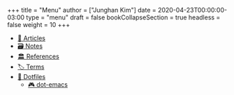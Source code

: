 +++
title = "Menu"
author = ["Junghan Kim"]
date = 2020-04-23T00:00:00-03:00
type = "menu"
draft = false
bookCollapseSection = true
headless = false
weight = 10
+++

-   [📰 Articles](/posts)
-   [🗃 Notes](/notes)
-   [🏛 References](/refs)
-   [🏷 Terms](/terms)
-   [🧰 Dotfiles](/configs)
    -   [🎮 dot-emacs](/configs/emacs)
<!-- -   [All tags](/tags) -->
<!-- -   [📚 Docs](/docs) -->


<!-- -   [Contact](/contact) -->
<!-- -   [RSS](/index.xml) -->
<!-- -   [All my links](https://links.seds.nl/) -->
